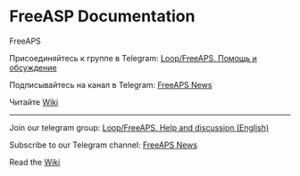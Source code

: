 # FreeASP Documentation
FreeAPS

Присоединяйтесь к группе в Telegram: [Loop/FreeAPS. Помощь и обсуждение](https://t.me/LoopAPS)

Подписывайтесь на канал в Telegram: [FreeAPS News](https://t.me/FreeAPSNews)

Читайте [Wiki](https://github.com/ivalkou/freeapsdocs/wiki)

---

Join our telegram group: [Loop/FreeAPS. Help and discussion (English)](https://t.me/LoopAPSEng)

Subscribe to our Telegram channel: [FreeAPS News](https://t.me/FreeAPSNews)

Read the [Wiki](https://github.com/ivalkou/freeapsdocs/wiki)
